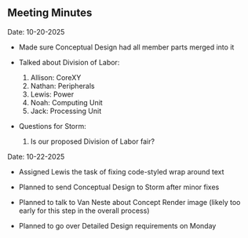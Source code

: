 ## Meeting Minutes
Date: 10-20-2025

* Made sure Conceptual Design had all member parts merged into it
* Talked about Division of Labor:
  1. Allison: CoreXY
  2. Nathan: Peripherals
  3. Lewis: Power
  4. Noah: Computing Unit
  5. Jack: Processing Unit

* Questions for Storm:
  1. Is our proposed Division of Labor fair?
 
Date: 10-22-2025

* Assigned Lewis the task of fixing code-styled wrap around text
* Planned to send Conceptual Design to Storm after minor fixes
* Planned to talk to Van Neste about Concept Render image (likely too early for this step in the overall process)

* Planned to go over Detailed Design requirements on Monday
